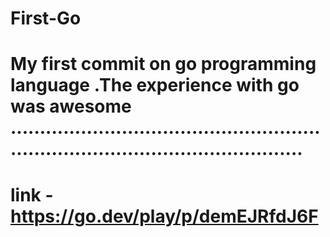 # First-Go
# My first commit on go programming language .The experience with go was awesome .......................................................................................................
# link - https://go.dev/play/p/demEJRfdJ6F
